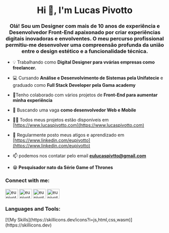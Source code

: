 <h1 align="center">Hi 👋, I'm Lucas Pivotto</h1>
<h3 align="center">Olá! Sou um Designer com mais de 10 anos de experiência e Desenvolvedor Front-End apaixonado por criar experiências digitais inovadoras e envolventes. O meu percurso profissional permitiu-me desenvolver uma compreensão profunda da união entre o design estético e a funcionalidade técnica.
</h3>

- 💡 Trabalhando como **Digital Designer para vvárias empresas como freelancer.**

- 💻 Cursando **Análise e Desenvolvimento de Sistemas pela Unifatecie** e graduado como **Full Stack Developer pela Gama academy**

- 💬Tenho colaborado com vários projetos de **Front-End para aumentar minha experiência**

- 🤝 Buscando uma vaga **como desenvolvedor Web e Mobile**

- 👨‍💻 Todos meus projetos estão disponíveis em [https://www.lucaspivotto.com](https://www.lucaspivotto.com)

- 📝 Regularmente posto meus atigos e aprendizado em [https://www.linkedin.com/eupivotto](https://www.linkedin.com/eupivotto)

- 📫 podemos nos contatar pelo email **eulucaspivtto@gmail.com**

- 😁  **Pesquisador nato da Série Game of Thrones**

<h3 align="left">Connect with me:</h3>
<p align="left">
<a href="https://codepen.io/eupivotto" target="blank"><img align="center" src="https://raw.githubusercontent.com/rahuldkjain/github-profile-readme-generator/master/src/images/icons/Social/codepen.svg" alt="eupivotto" height="30" width="40" /></a>
<a href="https://twitter.com/eupivotto" target="blank"><img align="center" src="https://raw.githubusercontent.com/rahuldkjain/github-profile-readme-generator/master/src/images/icons/Social/twitter.svg" alt="eupivotto" height="30" width="40" /></a>
<a href="https://linkedin.com/in/eupivotto" target="blank"><img align="center" src="https://raw.githubusercontent.com/rahuldkjain/github-profile-readme-generator/master/src/images/icons/Social/linked-in-alt.svg" alt="eupivotto" height="30" width="40" /></a>
<a href="https://instagram.com/eupivotto" target="blank"><img align="center" src="https://raw.githubusercontent.com/rahuldkjain/github-profile-readme-generator/master/src/images/icons/Social/instagram.svg" alt="eupivotto" height="30" width="40" /></a>
</p>

<h3 align="left">Languages and Tools:</h3>
[![My Skills](https://skillicons.dev/icons?i=js,html,css,wasm)](https://skillicons.dev)

